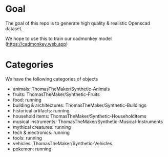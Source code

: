 # Goal

The goal of this repo is to generate high quality & realistic Openscad dataset.

We hope to use this to train our cadmonkey model (https://cadmonkey.web.app)

# Categories

We have the following categories of objects

- animals: ThomasTheMaker/Synthetic-Animals
- fruits: ThomasTheMaker/Synthetic-Fruits
- food: running
- building & architectures: ThomasTheMaker/Synthetic-Buildings
- historical artifacts: running
- household items: ThomasTheMaker/Synthetic-HouseholdItems
- musical instruments: ThomasTheMaker/Synthetic-Musical-Instruments
- mythical creatures: running
- tech & electronics: running
- tools: running
- vehicles: ThomasTheMaker/Synthetic-Vehicles
- pokemon: running